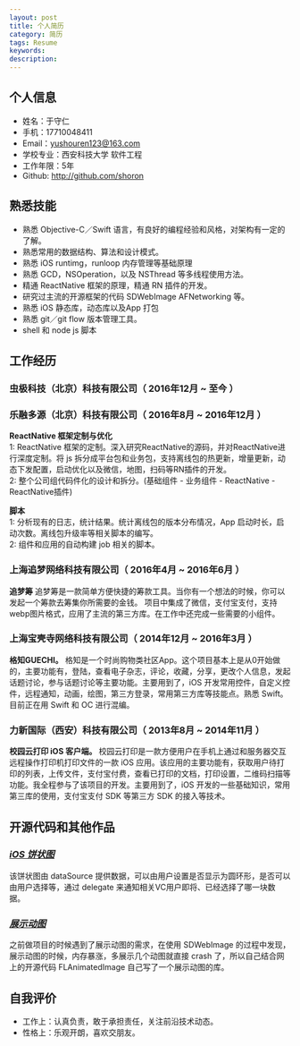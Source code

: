 ```yaml
---
layout: post
title: 个人简历
category: 简历
tags: Resume
keywords:
description:
---
```


## 个人信息

- 姓名：于守仁
- 手机：17710048411
- Email：yushouren123@163.com
- 学校专业：西安科技大学 软件工程
- 工作年限：5年
- Github: http://github.com/shoron

## 熟悉技能

- 熟悉 Objective-C／Swift 语言，有良好的编程经验和风格，对架构有一定的了解。
- 熟悉常用的数据结构、算法和设计模式。
- 熟悉 iOS runtimg，runloop 内存管理等基础原理
- 熟悉 GCD，NSOperation，以及 NSThread 等多线程使用方法。
- 精通 ReactNative 框架的原理，精通 RN 插件的开发。
- 研究过主流的开源框架的代码 SDWebImage AFNetworking 等。
- 熟悉 iOS 静态库，动态库以及App 打包
- 熟悉 git／git flow 版本管理工具。
- shell 和 node js 脚本

## 工作经历

### 虫极科技（北京）科技有限公司（ 2016年12月 ~ 至今 ）
### 乐融多源（北京）科技有限公司（ 2016年8月 ~ 2016年12月 ）

**ReactNative 框架定制与优化**  
1: ReactNative 框架的定制。深入研究ReactNative的源码，并对ReactNative进行深度定制。将 js 拆分成平台包和业务包，支持离线包的热更新，增量更新，动态下发配置，启动优化以及微信，地图，扫码等RN插件的开发。  
2: 整个公司组代码件化的设计和拆分。(基础组件 - 业务组件 - ReactNative - ReactNative插件)

**脚本**  
1: 分析现有的日志，统计结果。统计离线包的版本分布情况，App 启动时长，启动次数。离线包升级率等相关脚本的编写。  
2: 组件和应用的自动构建 job 相关的脚本。

### 上海追梦网络科技有限公司（ 2016年4月 ~ 2016年6月 ）

**追梦筹**  追梦筹是一款简单方便快捷的筹款工具。当你有一个想法的时候，你可以发起一个筹款去筹集你所需要的金钱。
项目中集成了微信，支付宝支付，支持webp图片格式，应用了主流的第三方库。在工作中还完成一些需要的小组件。

### 上海宝壳寺网络科技有限公司（ 2014年12月 ~ 2016年3月 ）

**格知GUECHI。**  格知是一个时尚购物类社区App。这个项目基本上是从0开始做的，主要功能有，登陆，查看电子杂志，评论，收藏，分享，更改个人信息，发起话题讨论，参与话题讨论等主要功能。主要用到了，iOS 开发常用控件，自定义控件，远程通知，动画，绘图，第三方登录，常用第三方库等技能点。熟悉 Swift。目前正在用 Swift 和 OC 进行混编。

### 力新国际（西安）科技有限公司（ 2013年8月 ~ 2014年11月 ）

**校园云打印 iOS 客户端。** 校园云打印是一款方便用户在手机上通过和服务器交互远程操作打印机打印文件的一款 iOS 应用。该应用的主要功能有，获取用户待打印的列表，上传文件，支付宝付费，查看已打印的文档，打印设置，二维码扫描等功能。我全程参与了该项目的开发。主要用到了，iOS 开发的一些基础知识，常用第三库的使用，支付宝支付 SDK 等第三方 SDK 的接入等技术。

## 开源代码和其他作品 ###

### [*iOS 饼状图*](https://github.com/shoron/PieChartView)
该饼状图由 dataSource 提供数据，可以由用户设置是否显示为圆环形，是否可以由用户选择等，通过 delegate 来通知相关VC用户即将、已经选择了哪一块数据。

### [*展示动图*](https://github.com/shoron/SRWebImage)
之前做项目的时候遇到了展示动图的需求，在使用 SDWebImage 的过程中发现，展示动图的时候，内存暴涨，多展示几个动图就直接 crash 了，所以自己结合网上的开源代码 FLAnimatedImage 自己写了一个展示动图的库。

## 自我评价

- 工作上：认真负责，敢于承担责任，关注前沿技术动态。
- 性格上：乐观开朗，喜欢交朋友。